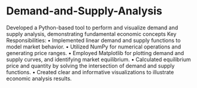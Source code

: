 # Demand-and-Supply-Analysis
Developed a Python-based tool to perform and visualize demand and supply analysis, demonstrating fundamental economic concepts
Key Responsibilities:
•	Implemented linear demand and supply functions to model market behavior.
•	Utilized NumPy for numerical operations and generating price ranges.
•	Employed Matplotlib for plotting demand and supply curves, and identifying market equilibrium.
•	Calculated equilibrium price and quantity by solving the intersection of demand and supply functions.
•	Created clear and informative visualizations to illustrate economic analysis results.
